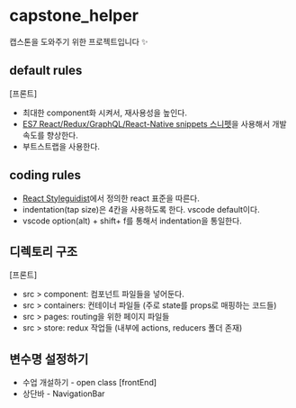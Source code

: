 # capstone_helper
캡스톤을 도와주기 위한 프로젝트입니다 ✨

## default rules
[프론트]
* 최대한 component화 시켜서, 재사용성을 높인다.
* [ES7 React/Redux/GraphQL/React-Native snippets 스니펫](https://marketplace.visualstudio.com/items?itemName=dsznajder.es7-react-js-snippets)을 사용해서 개발 속도를 향상한다. 
* 부트스트랩을 사용한다.

## coding rules
* [React Styleguidist](https://react-styleguidist.js.org/docs/documenting.html)에서 정의한 react 표준을 따른다.
* indentation(tap size)은 4칸을 사용하도록 한다. vscode default이다.
* vscode option(alt) + shift+ f를 통해서 indentation을 통일한다.

## 디렉토리 구조
[프론트]
* src > component: 컴포넌트 파일들을 넣어둔다. 
* src > containers: 컨테이너 파일들 (주로 state를 props로 매핑하는 코드들)
* src > pages: routing을 위한 페이지 파일들
* src > store: redux 작업들 (내부에 actions, reducers 폴더 존재)

## 변수명 설정하기
* 수업 개설하기 - open class
[frontEnd]
* 상단바 - NavigationBar

